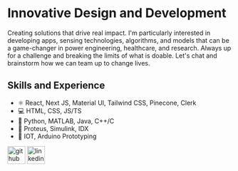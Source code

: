 # Innovative Design and Development

Creating solutions that drive real impact.
I'm particularly interested in developing apps, sensing technologies, algorithms, and models that can be a game-changer in power engineering, healthcare, and research. Always up for a challenge and breaking the limits of what is doable. Let's chat and brainstorm how we can team up to change lives.

## Skills and Experience
* ⚛ React, Next JS, Material UI, Tailwind CSS, Pinecone, Clerk 
* 💻 HTML, CSS, JS/TS
* 🐍 Python, MATLAB, Java, C++/C
* 🧮 Proteus, Simulink, IDX
* 📡 IOT, Arduino Prototyping


[<img src='https://cdn.jsdelivr.net/npm/simple-icons@3.0.1/icons/github.svg' alt='github' height='40'>](https://github.com/bengentle10)  [<img src='https://cdn.jsdelivr.net/npm/simple-icons@3.0.1/icons/linkedin.svg' alt='linkedin' height='40'>](https://www.linkedin.com/in/bernardmarfoadjei/)  

